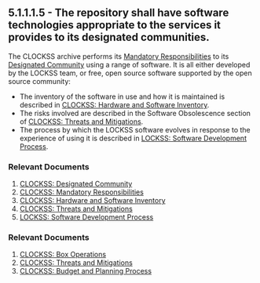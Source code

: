 ## 5.1.1.1.5 - The repository shall have software technologies appropriate to the services it provides to its designated communities.

The CLOCKSS archive performs its [Mandatory
Responsibilities](CLOCKSS:_Mandatory_Responsibilities "wikilink") to its
[Designated Community](CLOCKSS:_Designated_Community "wikilink") using a
range of software. It is all either developed by the LOCKSS team, or
free, open source software supported by the open source community:

  - The inventory of the software in use and how it is maintained is
    described in [CLOCKSS: Hardware and Software
    Inventory](CLOCKSS:_Hardware_and_Software_Inventory#Software "wikilink").
  - The risks involved are described in the Software Obsolescence
    section of [CLOCKSS: Threats and
    Mitigations](CLOCKSS:_Threats_and_Mitigations#Software_Obsolescence "wikilink").
  - The process by which the LOCKSS software evolves in response to the
    experience of using it is described in [LOCKSS: Software Development
    Process](LOCKSS:_Software_Development_Process "wikilink").

### Relevant Documents

1.  [CLOCKSS: Designated
    Community](CLOCKSS:_Designated_Community "wikilink")
2.  [CLOCKSS: Mandatory
    Responsibilities](CLOCKSS:_Mandatory_Responsibilities "wikilink")
3.  [CLOCKSS: Hardware and Software
    Inventory](CLOCKSS:_Hardware_and_Software_Inventory "wikilink")
4.  [CLOCKSS: Threats and
    Mitigations](CLOCKSS:_Threats_and_Mitigations "wikilink")
5.  [LOCKSS: Software Development
    Process](LOCKSS:_Software_Development_Process "wikilink")

### Relevant Documents

1.  [CLOCKSS: Box Operations](CLOCKSS:_Box_Operations "wikilink")
2.  [CLOCKSS: Threats and
    Mitigations](CLOCKSS:_Threats_and_Mitigations "wikilink")
3.  [CLOCKSS: Budget and Planning
    Process](CLOCKSS:_Budget_and_Planning_Process "wikilink")
